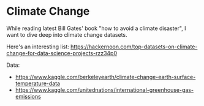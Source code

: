 # Climate Change

While reading latest Bill Gates' book "how to avoid a climate disaster", I want to dive deep into climate change datasets.

Here's an interesting list:
https://hackernoon.com/top-datasets-on-climate-change-for-data-science-projects-rzz34p0

Data:
- https://www.kaggle.com/berkeleyearth/climate-change-earth-surface-temperature-data 
- https://www.kaggle.com/unitednations/international-greenhouse-gas-emissions 